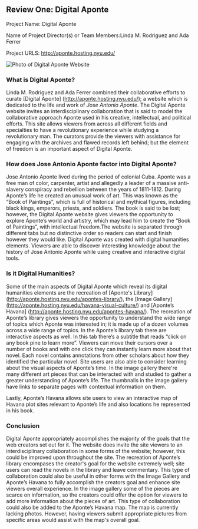 ## Review One: Digital Aponte 

Project Name: Digital Aponte

Name of Project Director(s) or Team Members:Linda M. Rodriguez and Ada Ferrer

Project URLS: http://aponte.hosting.nyu.edu/

![Photo of Digital Aponte Website](https://jereeemiaah.github.io/Jeremiah-L.-Bethea/images/AponteReviewCover.jpeg)

### What is Digital Aponte?

Linda M. Rodriguez and Ada Ferrer combined their collaborative efforts to curate [Digital Aponte] (http://aponte.hosting.nyu.edu/); a website which is dedicated to the life and work of _Jose Antonio Aponte_. The Digital Aponte website invites an interdisciplinary collaboration that is said to model the collaborative approach Aponte used in his creative, intellectual, and political efforts. This site allows viewers from across all different fields and specialties to have a revolutionary experience while studying a revolutionary man. The curators provide the viewers with assistance for engaging with the archives and flawed records left behind; but the element of freedom is an important aspect of Digital Aponte.

### How does Jose Antonio Aponte factor into Digital Aponte?

Jose Antonio Aponte lived during the period of colonial Cuba. Aponte was a free man of color, carpenter, artist and allegedly a leader of a massive anti-slavery conspiracy and rebellion between the years of 1811-1812. During Aponte’s life he created an unusual work of art. This was known as the “Book of Paintings”, which is full  of historical and mythical figures, including black kings, emperors, priests, and soldiers. The book is said to be lost; however, the Digital Aponte website gives viewers the opportunity to explore Aponte’s world and artistry, which may lead him to create the  “Book of Paintings”, with intellectual freedom.The website is separated through different tabs but no distinctive order so readers can start and finish however they would like. Digital Aponte was created with digital humanities elements. Viewers are able to discover interesting knowledge about the history of Jose Antonio Aponte while using creative and interactive digital tools. 

### Is it Digital Humanities?

Some of the main aspects of Digital Aponte which reveal its digital humanities elements are the recreation of [Aponte's Library] (http://aponte.hosting.nyu.edu/apontes-library/), the [Image Gallery] (http://aponte.hosting.nyu.edu/havana-visual-culture/) and [Aponte’s Havana] (http://aponte.hosting.nyu.edu/apontes-havana/). The recreation of Aponte’s library gives viewers the opportunity to understand the wide range of topics which Aponte was interested in; it is made up of a dozen volumes across a wide range of topics. In the Aponte’s library tab there are interactive aspects as well. In this tab there’s a subtitle that reads “click on any book pine to learn more”. Viewers can move their cursors over a number of books and with one click they can instantly learn more about that novel. Each novel contains annotations from other scholars about how they identified the particular novel. Site users are also able to consider learning about the visual aspects of Aponte’s time. In the image gallery there're many different art pieces that can be interacted with and studied to gather a greater understanding of Aponte’s life. The thumbnails in the image gallery have links to separate pages with contextual information on them.

Lastly, Aponte’s Havana allows site users to view an interactive map of Havana plot sites relevant to Aponte’s life and also locations he represented in his book. 

### Conclusion

Digital Aponte appropriately accomplishes the majority of the goals that the web creators set out for it.  The website does invite the site viewers to an interdisciplinary collaboration in some forms of the website; however, this could be improved upon throughout the site. The recreation of Aponte’s library encompases the creator's goal for the website extremely well; site users can read the novels in the library and leave commentary. This type of collaboration could also be useful in other forms with the Image Gallery and Aponte’s Havana to fully accomplish the creators goal and enhance site viewers overall experience. In the image gallery some of the pieces are scarce on information, so the creators could offer the option for viewers to add more information about the pieces of art. This type of collaboration could also be added to the Aponte’s Havana map. The map is currently lacking photos. However, having viewers submit appropriate pictures from specific areas would assist with the map's overall goal. 
